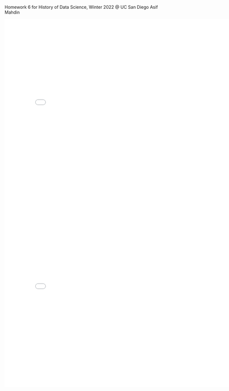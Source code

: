 Homework 6 for History of Data Science, Winter 2022 @ UC San Diego
Asif Mahdin
<iframe src='../galton.html' width=800 height=600 frameBorder=0></iframe>
<iframe src='../france_map.html' width=800 height=600 frameBorder=0></iframe>



